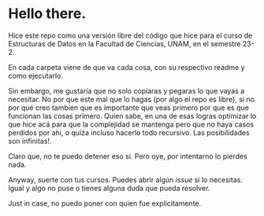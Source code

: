 # Hello there.

Hice este repo como una versión libre del código que hice para el curso de Estructuras de Datos en la Facultad de Ciencias,
UNAM, en el semestre 23-2.

En cada carpeta viene de que va cada cosa, con su respectivo readme y como ejecutarlo.

Sin embargo, me gustaría que no solo copiaras y pegaras lo que vayas a necesitar. No por que este mal que lo hagas (por algo el repo es libre), si no por qué creo tambíen que es importante que veas primero por que es que funcionan las cosas primero.
Quien sabe, en una de esas logras optimizar lo que hice acá para que la complejidad se mantenga pero que no haya casos perdidos por ahi, o quiźa incluso hacerlo todo recursivo. Las posibilidades son infinitas!.

Claro que, no te puedo detener eso si. Pero oye, por intentarno lo pierdes nada.

Anyway, suerte con tus cursos. Puedes abrir algún _issue_ si lo necesitas. Igual y algo no puse o tienes alguna duda que pueda resolver.

Just in case, no puedo poner con quien fue
explicitamente.

